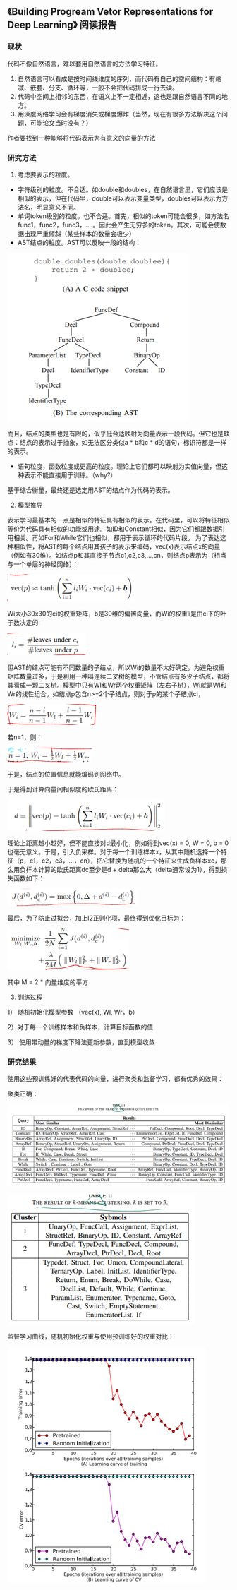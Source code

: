 ## 《Building Progream Vetor Representations for Deep Learning》 阅读报告

### 现状

代码不像自然语言，难以套用自然语言的方法学习特征。
1. 自然语言可以看成是按时间线维度的序列，而代码有自己的空间结构：有缩减、嵌套、分支、循环等，一般不会把代码排成一行去读。
2. 代码中空间上相邻的东西，在语义上不一定相近，这也是跟自然语言不同的地方。
3. 用深度网络学习会有梯度消失或梯度爆炸（当然，现在有很多方法解决这个问题，可能论文当时没有？）

作者要找到一种能够将代码表示为有意义的向量的方法

### 研究方法

1. 考虑要表示的粒度。

* 字符级别的粒度。不合适。如double和doubles，在自然语言里，它们应该是相似的表示，但在代码里，double可以表示变量类型，doubles可以表示为方法名，明显意义不同。
* 单词token级别的粒度。也不合适。首先，相似的token可能会很多，如方法名func1，func2，func3，....。因此会产生无穷多的token。其次，可能会使数据出现严重倾斜（某些样本的数量会极少）
* AST结点的粒度。AST可以反映一段的结构：

![./images/微信图片_20211129214627.png](./images/微信图片_20211129214627.png)

而且，结点的类型也是有限的，似乎挺合适映射为向量表示一段代码。但它也是缺点：结点的表示过于抽象，如无法区分类似a * b和c * d的语句，标识符都是一样的表示。

* 语句粒度，函数粒度或更高的粒度。理论上它们都可以映射为实值向量，但这种表示不能直接用于训练。（why?）

基于综合衡量，最终还是选定用AST的结点作为代码的表示。

2. 模型推导

表示学习最基本的一点是相似的特征具有相似的表示。在代码里，可以将特征相似等价为代码具有相似的功能或用途。如ID和Constant相似，因为它们都跟数据引用相关。再如For和While它们也相似，都用于表示循环的代码片段。
为了表达这种相似性，将AST的每个结点用其孩子的表示来编码，vec(x)表示结点x的向量（例如有30维）。如结点p和其直接子节点c1,c2,c3,...,cn，则结点p表示为（相当与一个单层的神经网络）：

![./images/微信图片_20211129220230.png](./images/微信图片_20211129220230.png)


Wi大小30x30的ci的权重矩阵，b是30维的偏置向量，而Wi的权重li是由ci下的叶子数决定的:


![./images/微信图片_20211129220234.png](./images/微信图片_20211129220234.png)

但AST的结点可能有不同数量的子结点，所以Wi的数量不太好确定。为避免权重矩阵数量过多，于是利用一种叫连续二叉树的模型，不管结点有多少子结点，都将其看成一颗二叉树。模型中只有Wl和Wr两个权重矩阵（左右子树），Wi就是Wl和Wr的线性组合。如结点p包含n>=2个子结点，则对于p的某个子结点ci，

![./images/微信图片_20211129220237.png](./images/微信图片_20211129220237.png)

若n=1，则：

![./images/微信图片_20211129220240.png](./images/微信图片_20211129220240.png)

于是，结点的位置信息就能编码到网络中。

于是得到计算向量间相似度的欧氏距离：

![./images/微信图片_20211129222556.png](./images/微信图片_20211129222556.png)

理论上距离越小越好，但不能直接对d最小化，例如得到vec(x) = 0, W = 0, b = 0也毫无意义。于是，引入负采样。对于每一个训练样本x，从其中随机选择一个特征（p，c1，c2，c3，...，cn），把它替换为随机的一个特征来生成负样本xc，那么用负样本计算的欧氏距离dc至少是d + delta那么大（delta通常设为1），得到损失函数如下：

![./images/微信图片_20211129224105.png](./images/微信图片_20211129224105.png)

最后，为了防止过拟合，加上l2正则化项，最终得到优化目标为：

![./images/微信图片_20211129224124.png](./images/微信图片_20211129224124.png)

其中 M = 2 * 向量维度的平方

3. 训练过程

1） 随机初始化模型参数 （vec(x), Wl, Wr，b）

2）对于每一个训练样本和负样本，计算目标函数的值

3） 使用带动量的梯度下降法更新参数，直到模型收敛

### 研究结果

使用这些预训练好的代表代码的向量，进行聚类和监督学习，都有优秀的效果：

聚类正确：

![./images/微信图片_20211129224833.png](./images/微信图片_20211129224833.png)

![./images/微信图片_20211129224842.png](./images/微信图片_20211129224842.png)


监督学习曲线，随机初始化权重与使用预训练好的权重对比：

![./images/微信图片_20211129224845.png](./images/微信图片_20211129224845.png)


